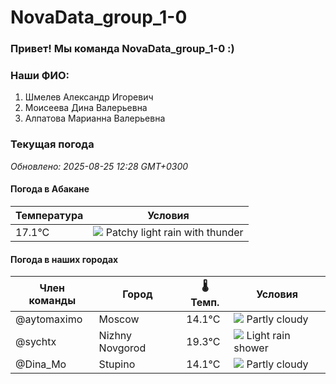 # NovaData_group_1-0
### Привет! Мы команда NovaData_group_1-0 :)

### Наши ФИО:
1. Шмелев Александр Игоревич
2. Моисеева Дина Валерьевна
3. Алпатова Марианна Валерьевна

### Текущая погода
<!-- WEATHER:START -->
_Обновлено: 2025-08-25 12:28 GMT+0300_

#### Погода в Абакане

| Температура | Условия |
|-------------|----------|
| 17.1°C     | ![](https://cdn.weatherapi.com/weather/64x64/day/386.png) Patchy light rain with thunder |

#### Погода в наших городах

| Член команды  | Город               | 🌡️ Темп.  | Условия          |
|---------------|---------------------|-----------|--------------------|
| @aytomaximo    | Moscow              |   14.1°C | ![](https://cdn.weatherapi.com/weather/64x64/day/116.png) Partly cloudy |
| @sychtx        | Nizhny Novgorod     |   19.3°C | ![](https://cdn.weatherapi.com/weather/64x64/day/353.png) Light rain shower |
| @Dina_Mo       | Stupino             |   14.1°C | ![](https://cdn.weatherapi.com/weather/64x64/day/116.png) Partly cloudy |

<!-- WEATHER:END -->
